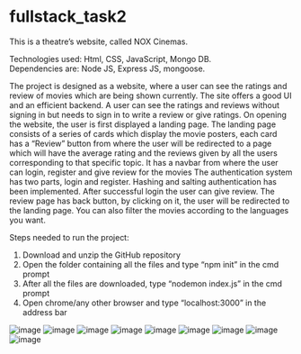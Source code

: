 # fullstack_task2

This is a theatre’s website, called NOX Cinemas.

Technologies used: Html, CSS, JavaScript, Mongo DB. <br />
Dependencies are: Node JS, Express JS, mongoose.

The project is designed as a website, where a user can see the ratings and review of movies which are being shown currently.
The site offers a good UI and an efficient backend.
A user can see the ratings and reviews without signing in but needs to sign in to write a review or give ratings.
On opening the website, the user is first displayed a landing page.
The landing page consists of a series of cards which display the movie posters, each card has a “Review” button from where the user will be redirected to a page which will have the average rating and the reviews given by all the users corresponding to that specific topic.
It has a navbar from where the user can login, register and give review for the movies
The authentication system has two parts, login and register. Hashing and salting authentication has been implemented.
After successful login the user can give review.
The review page has back button, by clicking on it, the user will be redirected to the landing page.
You can also filter the movies according to the languages you want.

Steps needed to run the project: 
1.	Download and unzip the GitHub repository
2.	Open the folder containing all the files and type “npm init” in the cmd prompt
3.	After all the files are downloaded, type “nodemon index.js” in the cmd prompt
4.	Open chrome/any other browser and type “localhost:3000” in the address bar


![image](https://user-images.githubusercontent.com/56043146/111077360-77c36180-8516-11eb-83ae-5e317fc0c0a8.png)
![image](https://user-images.githubusercontent.com/56043146/111077404-a3464c00-8516-11eb-9d6d-46cafeb84086.png)
![image](https://user-images.githubusercontent.com/56043146/111077445-d38dea80-8516-11eb-9f49-55193ee2e301.png)
![image](https://user-images.githubusercontent.com/56043146/111077490-fcae7b00-8516-11eb-9207-1222d3dcadb6.png)
![image](https://user-images.githubusercontent.com/56043146/111077525-2d8eb000-8517-11eb-8fa0-a12d8229badc.png)
![image](https://user-images.githubusercontent.com/56043146/111077538-3ed7bc80-8517-11eb-8ecc-758fc4a393ce.png)
![image](https://user-images.githubusercontent.com/56043146/111077548-50b95f80-8517-11eb-9b3e-c88dc50dd4e5.png)
![image](https://user-images.githubusercontent.com/56043146/111077590-79415980-8517-11eb-8448-161738ffebd5.png)
![image](https://user-images.githubusercontent.com/56043146/111077630-b0176f80-8517-11eb-9c2e-3b03aeeb591e.png)
